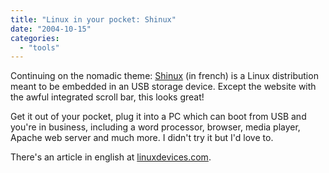 ```yaml
---
title: "Linux in your pocket: Shinux"
date: "2004-10-15"
categories: 
  - "tools"
---
```


Continuing on the nomadic theme: [Shinux](http://www.shinux.org/) (in french) is a Linux distribution meant to be embedded in an USB storage device. Except the website with the awful integrated scroll bar, this looks great!

Get it out of your pocket, plug it into a PC which can boot from USB and you're in business, including a word processor, browser, media player, Apache web server and much more. I didn't try it but I'd love to.

There's an article in english at [linuxdevices.com](http://linuxdevices.com/news/NS4097060580.html).
